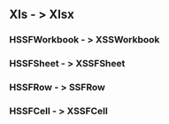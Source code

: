
## Xls   - >  Xlsx

### HSSFWorkbook - > XSSWorkbook
### HSSFSheet - > XSSFSheet
### HSSFRow - > SSFRow
### HSSFCell - > XSSFCell